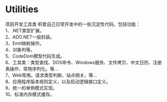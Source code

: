 # Utilities
项目开发工具类
积累自己日常开发中的一些沉淀性代码。包括功能：<br />
	1、.NET类型扩展。 <br />
	2、ADO.NET一般封装。 <br />
	3、Emit映射操作。 <br />
	4、对象判等。 <br />
	5、CodeDom模型代码生成。 <br />
	6、工具类：类型查找、DOS命令、Windows服务、文件拷贝、中文日历、注册表操作、常用序列化。等... <br />
	7、Web常用。请求类型判断、站点相关，等... <br />
	8、应用程序版本规则定义，以及启动逻辑接口定义。 <br />
	9、统一的单例模式实现。 <br />
	10、标准内存模式缓存。<br />



